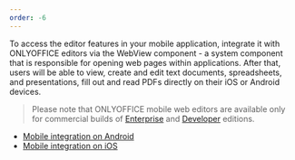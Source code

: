 ```yaml
---
order: -6
---
```


To access the editor features in your mobile application, integrate it with ONLYOFFICE editors via the WebView component - a system component that is responsible for opening web pages within applications. After that, users will be able to view, create and edit text documents, spreadsheets, and presentations, fill out and read PDFs directly on their iOS or Android devices.

> Please note that ONLYOFFICE mobile web editors are available only for commercial builds of [Enterprise](https://www.onlyoffice.com/docs-enterprise.aspx) and [Developer](https://www.onlyoffice.com/developer-edition.aspx) editions.

* [Mobile integration on Android](Mobile%20integration%20on%20Android%20devices/index.md)
* [Mobile integration on iOS](Mobile%20integration%20on%20iOS%20devices/index.md)
